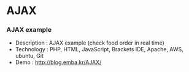 # AJAX

<h3><strong>AJAX example</strong></h3>



<ul><li>Description : AJAX example (check food order in real time)</li>
<li>Technology : PHP, HTML, JavaScript, Brackets IDE, Apache, AWS, ubuntu, Git</li>
<li>Demo : <a href="http://blog.emba.kr/AJAX/">http://blog.emba.kr/AJAX/</a><a href="http://blog.emba.kr/PHP/testerpage.php"></a></li>
</ul>

